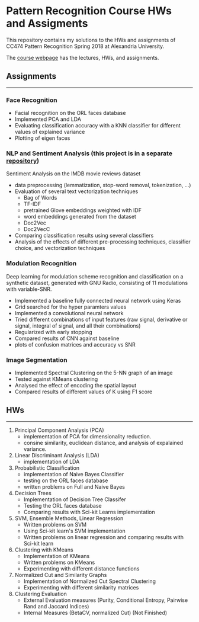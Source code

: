 # Pattern Recognition Course HWs and Assigments
This repository contains my solutions to the HWs and assignments of CC474 Pattern Recognition Spring 2018 at Alexandria University.

The [course webpage](https://sites.google.com/view/ssp-pr-torki/home) has the lectures, HWs, and assignments.

## Assignments
***
### Face Recognition
- Facial recognition on the ORL faces database
- Implemented PCA and LDA
- Evaluating classification accuracy with a KNN classifier for different values of explained variance
- Plotting of eigen faces

### NLP and Sentiment Analysis (this project is in a separate [repository](https://github.com/abdelrahmanabdelnabi/Sentiment-Analysis))
Sentiment Analysis on the IMDB movie reviews dataset
- data preprocessing (lemmatization, stop-word removal, tokenization, ...)
- Evaluation of several text vectorization techniques
    * Bag of Words
    * TF-IDF
    * pretrained Glove embeddings weighted with IDF
    * word embeddings generated from the dataset
    * Doc2Vec
    * Doc2VecC
- Comparing classification results using several classifiers
- Analysis of the effects of different pre-processing techniques, classifier choice, and vectorization techniques

### Modulation Recognition
Deep learning for modulation scheme recognition and classification on a synthetic dataset, generated with GNU Radio, consisting of 11 modulations with variable-SNR.
- Implemented a baseline fully connected neural network using Keras
- Grid searched for the hyper paramters values
- Implemented a convolutional neural network
- Tried different combinations of input features (raw signal, derivative or signal, integral of signal, and all their combinations)
- Regularized with early stopping
- Compared results of CNN against baseline
- plots of confusion matrices and accuracy vs SNR

### Image Segmentation
- Implemented Spectral Clustering on the 5-NN graph of an image
- Tested against KMeans clustering
- Analysed the effect of encoding the spatial layout
- Compared results of different values of K using F1 score

## HWs
***
1. Principal Component Analysis (PCA)
    - implementation of PCA for dimensionality reduction.
    - consine similarity, euclidean distance, and analysis of expalained variance.
2. Linear Discriminant Analysis (LDA)
    - implementation of LDA
3. Probabilistic Classification
    - implementation of Naive Bayes Classifier
    - testing on the ORL faces database
    - written problems on Full and Naive Bayes
4. Decision Trees
    - Implementation of Decision Tree Classifer
    - Testing the ORL faces database
    - Comparing results with Sci-kit Learns implementation
5. SVM, Ensemble Methods, Linear Regression
    - Written problems on SVM
    - Using Sci-kit learn's SVM implementation
    - Written problems on linear regression and comparing results with Sci-kit learn
6. Clustering with KMeans
    - Implementation of KMeans
    - Written problems on KMeans
    - Experimenting with different distance functions
7. Normalized Cut and Similarity Graphs
    - Implementation of Normailzed Cut Spectral Clustering
    - Experimenting with different similarity matrices
8. Clustering Evaluation
    - External Evaluation measures (Purity, Conditional Entropy, Pairwise Rand and Jaccard Indices)
    - Internal Measures (BetaCV, normalized Cut) (Not Finished)
